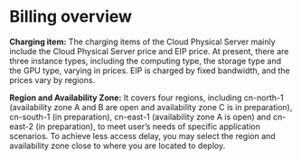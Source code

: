 # Billing overview

**Charging item:**
The charging items of the Cloud Physical Server mainly include the Cloud Physical Server price and EIP price. At present, there are three instance types, including the computing type, the storage type and the GPU type, varying in prices. EIP is charged by fixed bandwidth, and the prices vary by regions.

**Region and Availability Zone:**
It covers four regions, including cn-north-1 (availability zone A and B are open and availability zone C is in preparation), cn-south-1 (in preparation), cn-east-1 (availability zone A is open) and cn-east-2 (in preparation), to meet user’s needs of specific application scenarios. To achieve less access delay, you may select the region and availability zone close to where you are located to deploy.

